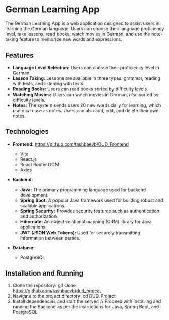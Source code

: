 # German Learning App

The German Learning App is a web application designed to assist users in learning the German language. Users can choose their language proficiency level, take lessons, read books, watch movies in German, and use the note-taking feature to memorize new words and expressions.

## Features

- **Language Level Selection:** Users can choose their proficiency level in German.
- **Lesson Taking:** Lessons are available in three types: grammar, reading with tests, and listening with tests.
- **Reading Books:** Users can read books sorted by difficulty levels.
- **Watching Movies:** Users can watch movies in German, also sorted by difficulty levels.
- **Notes:** The system sends users 20 new words daily for learning, which users can use as notes. Users can also add, edit, and delete their own notes.


## Technologies

- **Frontend:**
    https://github.com/tashbaevb/DUD_Frontend
    - Vite
    - React.js
    - React Router DOM
    - Axios


- **Backend:**
  - **Java:** The primary programming language used for backend development.
  - **Spring Boot:** A popular Java framework used for building robust and scalable applications.
  - **Spring Security:** Provides security features such as authentication and authorization.
  - **Hibernate:** An object-relational mapping (ORM) library for Java applications.
  - **JWT (JSON Web Tokens):** Used for securely transmitting information between parties.


- **Database:**
    - PostgreSQL

## Installation and Running

1. Clone the repository:
   git clone https://github.com/tashbaevb/dud_project
2. Navigate to the project directory:
   cd DUD_Project
3. Install dependencies and start the server:
   // Proceed with installing and running the Backend as per the instructions for Java, Spring Boot, and PostgreSQL
